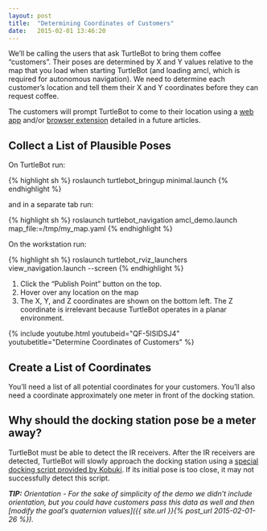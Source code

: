 ```yaml
---
layout: post
title:  "Determining Coordinates of Customers"
date:   2015-02-01 13:46:20
---
```


We’ll be calling the users that ask TurtleBot to bring them coffee “customers”. Their poses are determined by X and Y values relative to the map that you load when starting TurtleBot (and loading amcl, which is required for autonomous navigation). We need to determine each customer’s location and tell them their X and Y coordinates before they can request coffee.

The customers will prompt TurtleBot to come to their location using a [web app](http://learn.turtlebot.com/2015/02/01/24/) and/or [browser extension](http://learn.turtlebot.com/2015/02/01/21/) detailed in a future articles.

## Collect a List of Plausible Poses

On TurtleBot run:

{% highlight sh %}
roslaunch turtlebot_bringup minimal.launch
{% endhighlight %}

and in a separate tab run:

{% highlight sh %}
roslaunch turtlebot_navigation amcl_demo.launch map_file:=/tmp/my_map.yaml
{% endhighlight %}

On the workstation run:

{% highlight sh %}
roslaunch turtlebot_rviz_launchers view_navigation.launch --screen
{% endhighlight %}

1. Click the “Publish Point” button on the top.
2. Hover over any location on the map
3. The X, Y, and Z coordinates are shown on the bottom left. The Z coordinate is irrelevant because TurtleBot operates in a planar environment.

{% include youtube.html youtubeid="QF-5ISIDSJ4" youtubetitle="Determine Coordinates of Customers" %}

## Create a List of Coordinates

You’ll need a list of all potential coordinates for your customers. You’ll also need a coordinate approximately one meter in front of the docking station.

## Why should the docking station pose be a meter away?

TurtleBot must be able to detect the IR receivers. After the IR receivers are detected, TurtleBot will slowly approach the docking station using a [special docking script provided by Kobuki](http://wiki.ros.org/kobuki/Tutorials/Testing%20Automatic%20Docking). If its initial pose is too close, it may not successfully detect this script.

***TIP:** Orientation - For the sake of simplicity of the demo we didn’t include orientation, but you could have customers pass this data as well and then [modify the goal’s quaternion values]({{ site.url }}{% post_url 2015-02-01-26 %}).*